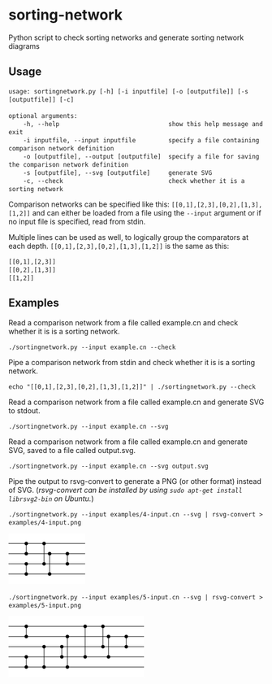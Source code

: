 # sorting-network
Python script to check sorting networks and generate sorting network diagrams

## Usage

```
usage: sortingnetwork.py [-h] [-i inputfile] [-o [outputfile]] [-s [outputfile]] [-c] 

optional arguments:  
    -h, --help                              show this help message and exit  
    -i inputfile, --input inputfile         specify a file containing comparison network definition  
    -o [outputfile], --output [outputfile]  specify a file for saving the comparison network definition
    -s [outputfile], --svg [outputfile]     generate SVG  
    -c, --check                             check whether it is a sorting network  
```

Comparison networks can be specified like this: `[[0,1],[2,3],[0,2],[1,3],[1,2]]` and can either be loaded from a file using the `--input` argument or if no input file is specified, read from stdin.

Multiple lines can be used as well, to logically group the comparators at each depth. `[[0,1],[2,3],[0,2],[1,3],[1,2]]` is the same as this:
```
[[0,1],[2,3]]
[[0,2],[1,3]]
[[1,2]]
```

## Examples
Read a comparison network from a file called example.cn and check whether it is is a sorting network.
```
./sortingnetwork.py --input example.cn --check
```

Pipe a comparison network from stdin and check whether it is is a sorting network.
```
echo "[[0,1],[2,3],[0,2],[1,3],[1,2]]" | ./sortingnetwork.py --check
```

Read a comparison network from a file called example.cn and generate SVG to stdout.
```
./sortingnetwork.py --input example.cn --svg
```

Read a comparison network from a file called example.cn and generate SVG, saved to a file called output.svg.
```
./sortingnetwork.py --input example.cn --svg output.svg
```

Pipe the output to rsvg-convert to generate a PNG (or other format) instead of SVG.  (*rsvg-convert can be installed by using `sudo apt-get install librsvg2-bin` on Ubuntu.*)
```
./sortingnetwork.py --input examples/4-input.cn --svg | rsvg-convert > examples/4-input.png
```
![4-Input Sorting Network](https://github.com/brianpursley/sorting-network/blob/master/examples/4-input.png)

```
./sortingnetwork.py --input examples/5-input.cn --svg | rsvg-convert > examples/5-input.png
```
![5-Input Sorting Network](https://github.com/brianpursley/sorting-network/blob/master/examples/5-input.png)
